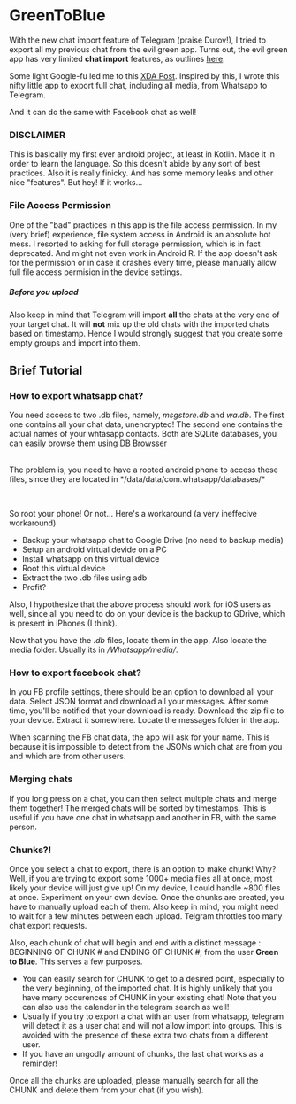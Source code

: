 # GreenToBlue

With the new chat import feature of Telegram (praise Durov!), I tried to export all my previous chat from the evil green app. Turns out, the evil green app has very limited **chat import** features, as outlines [here](https://faq.whatsapp.com/android/chats/how-to-save-your-chat-history/?lang=en).

Some light Google-fu led me to this [XDA Post](https://forum.xda-developers.com/t/tool-whatsapp-xtract-backup-messages-extractor-database-analyzer-chat-backup.1583021/). Inspired by this, I wrote this nifty little app to export full chat, including all media, from Whatsapp to Telegram.

And it can do the same with Facebook chat as well!

<h3>DISCLAIMER</h3> This is basically my first ever android project, at least in Kotlin. Made it in order to learn the language. So this doesn't abide by any sort of best practices. Also it is really finicky. And has some memory leaks and other nice "features". But hey! If it works...

<h3>File Access Permission</h3>
One of the "bad" practices in this app is the file access permission. In my (very brief) experience, file system access in Android is an absolute hot mess. I resorted to asking for full storage permission, which is in fact deprecated. And might not even work in Android R. If the app doesn't ask for the permission or in case it crashes every time, please manually allow full file access permision in the device settings.

<h5>Before you upload</h5>
Also keep in mind that Telegram will import <b>all</b> the chats at the very end of your target chat. It will <b>not</b> mix up the old chats with the imported chats based on timestamp. Hence I would strongly suggest that you create some empty groups and import into them.

<h2>Brief Tutorial</h2>

<h3>How to export whatsapp chat?</h3>
You need access to two .db files, namely, <i>msgstore.db</i> and <i>wa.db</i>. The first one contains all your chat data, unencrypted! The second one contains the actual names of your whtasapp contacts. Both are SQLite databases, you can easily browse them using <a href=https://sqlitebrowser.org/>DB Browsser</a>
<br><br>
<p>
The problem is, you need to have a rooted android phone to access these files, since they are located in */data/data/com.whatsapp/databases/*
</p>
<br>
<p>
So root your phone! Or not... Here's a workaround (a very ineffecive workaround)
</p>

<ul>
<li> Backup your whatsapp chat to Google Drive (no need to backup media)
<li> Setup an android virtual devide on a PC
<li> Install whatsapp on this virtual device
<li> Root this virtual device
<li> Extract the two .db files using adb
<li> Profit?
</ul>

Also, I hypothesize that the above process should work for iOS users as well, since all you need to do on your device is the backup to GDrive, which is present in iPhones (I think).

Now that you have the *.db* files, locate them in the app. Also locate the media folder. Usually its in */Whatsapp/media/*.

<h3>How to export facebook chat?</h3>
In you FB profile settings, there should be an option to download all your data. Select JSON format and download all your messages. After some time, you'll be notified that your download is ready. Download the zip file to your device. Extract it somewhere. Locate the messages folder in the app.

When scanning the FB chat data, the app will ask for your name. This is because it is impossible to detect from the JSONs which chat are from you and which are from other users.

<h3>Merging chats</h3>
If you long press on a chat, you can then select multiple chats and merge them together! The merged chats will be sorted by timestamps. This is useful if you have one chat in whatsapp and another in FB, with the same person.

<h3>Chunks?!</h3>
Once you select a chat to export, there is an option to make chunk! Why? Well, if you are trying to export some 1000+ media files all at once, most likely your device will just give up! On my device, I could handle ~800 files at once. Experiment on your own device. Once the chunks are created, you have to manually upload each of them. Also keep in mind, you might need to wait for a few minutes between each upload. Telgram throttles too many chat export requests.

<br>

Also, each chunk of chat will begin and end with a distinct message : BEGINNING OF CHUNK # and ENDING OF CHUNK #, from the user <b>Green to Blue</b>. This serves a few purposes.
<ul>
<li>  You can easily search for CHUNK to get to a desired point, especially to the very beginning, of the imported chat. It is highly unlikely that you have many occurences of CHUNK in your existing chat! Note that you can also use the calender in the telegram search as well!
<li> Usually if you try to export a chat with an user from whatsapp, telegram will detect it as a user chat and will not allow import into groups. This is avoided with the presence of these extra two chats from a different user.
<li> If you have an ungodly amount of chunks, the last chat works as a reminder!
</ul>
Once all the chunks are uploaded, please manually search for all the CHUNK and delete them from your chat (if you wish).
